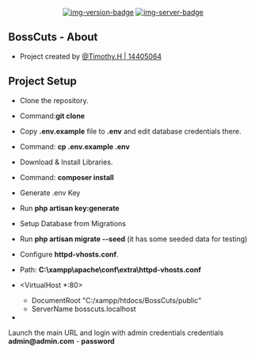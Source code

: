 <!--
BossCuts Documentation
By: Timothy. H | 14405064
-->

<div align="center">

<!-- Quick Links -->
[![img-version-badge]][git-repo]
[![img-server-badge]][git-server]

</div>

<!-- SectionStart: Body -->

 ## BossCuts - About
 
 - Project created by <u>@Timothy.H | 14405064</u>
  
 ## Project Setup
- Clone the repository.
- Command:__git clone__

- Copy __.env.example__ file to __.env__ and edit database credentials there. 
- Command: __cp .env.example .env__

- Download & Install Libraries.
- Command: __composer install__

- Generate .env Key
- Run __php artisan key:generate__

- Setup Database from Migrations
- Run __php artisan migrate --seed__ (it has some seeded data for testing)

- Configure __httpd-vhosts.conf__.
- Path: __C:\xampp\apache\conf\extra\httpd-vhosts.conf__
- <VirtualHost *:80>
    - DocumentRoot "C:/xampp/htdocs/BossCuts/public"
    - ServerName bosscuts.localhost
- </VirtualHost>
Launch the main URL and login with admin credentials
credentials
__admin@admin.com__ - __password__



<!--SectionEnd: Body -->

<!--
Repo References
-->
[git-repo]:https://github.com/timhow38/COMP710-S2
[git-server]:https://laravel.com/
<!--
Link References
-->
[img-version-badge]:https://img.shields.io/badge/RELEASE-V1.0.4-blue?logo=github&style=for-the-badge
[img-server-badge]:https://img.shields.io/badge/FRAMEWORK-LARAVEL-brightgreen?logo=github&style=for-the-badge
